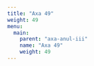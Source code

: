 ```yaml
---
title: "Axa 49"
weight: 49
menu:
  main:
    parent: "axa-anul-iii"
    name: "Axa 49"
    weight: 49
---
```

